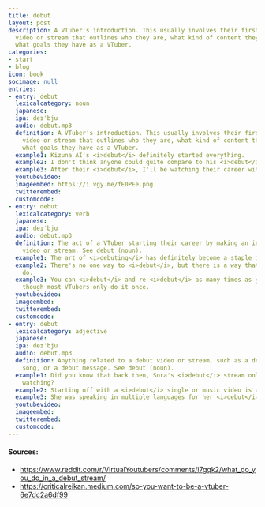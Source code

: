 ```yaml
---
title: debut
layout: post
description: A VTuber's introduction. This usually involves their first introductory
  video or stream that outlines who they are, what kind of content they make, and
  what goals they have as a VTuber.
categories:
- start
- blog
icon: book
socimage: null
entries:
- entry: debut
  lexicalcategory: noun
  japanese: 
  ipa: deɪˈbju
  audio: debut.mp3
  definition: A VTuber's introduction. This usually involves their first introductory
    video or stream that outlines who they are, what kind of content they make, and
    what goals they have as a VTuber.
  example1: Kizuna AI's <i>debut</i> definitely started everything.
  example2: I don't think anyone could quite compare to his <i>debut</i>.
  example3: After their <i>debut</i>, I'll be watching their career with great interest.
  youtubevideo: 
  imageembed: https://i.vgy.me/fE0PEe.png
  twitterembed: 
  customcode: 
- entry: debut
  lexicalcategory: verb
  japanese: 
  ipa: deɪˈbju
  audio: debut.mp3
  definition: The act of a VTuber starting their career by making an introductory
    video or stream. See debut (noun).
  example1: The art of <i>debuting</i> has definitely become a staple in VTuber culture.
  example2: There's no one way to <i>debut</i>, but there is a way that only you can
    do.
  example3: You can <i>debut</i> and re-<i>debut</i> as many times as you'd like;
    though most VTubers only do it once.
  youtubevideo: 
  imageembed: 
  twitterembed: 
  customcode: 
- entry: debut
  lexicalcategory: adjective
  japanese: 
  ipa: deɪˈbju
  audio: debut.mp3
  definition: Anything related to a debut video or stream, such as a debut original
    song, or a debut message. See debut (noun).
  example1: Did you know that back then, Sora's <i>debut</i> stream only had 13 people
    watching?
  example2: Starting off with a <i>debut</i> single or music video is a VSinger flex.
  example3: She was speaking in multiple languages for her <i>debut</i> stream.
  youtubevideo: 
  imageembed: 
  twitterembed: 
  customcode:
---
```


#### Sources:
- <https://www.reddit.com/r/VirtualYoutubers/comments/i7gqk2/what_do_you_do_in_a_debut_stream/>
- <https://criticalreikan.medium.com/so-you-want-to-be-a-vtuber-6e7dc2a6df99>
